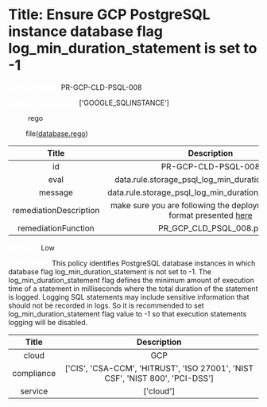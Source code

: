 



# Title: Ensure GCP PostgreSQL instance database flag log_min_duration_statement is set to -1


***<font color="white">Master Test Id:</font>*** PR-GCP-CLD-PSQL-008

***<font color="white">Master Snapshot Id:</font>*** ['GOOGLE_SQLINSTANCE']

***<font color="white">type:</font>*** rego

***<font color="white">rule:</font>*** file([database.rego])  
  
  
  
  

|Title|Description|
| :---: | :---: |
|id|PR-GCP-CLD-PSQL-008|
|eval|data.rule.storage_psql_log_min_duration_statement|
|message|data.rule.storage_psql_log_min_duration_statement_err|
|remediationDescription|make sure you are following the deployment template format presented <a href='https://cloud.google.com/sql/docs/mysql/admin-api/rest/v1beta4/instances' target='_blank'>here</a>|
|remediationFunction|PR_GCP_CLD_PSQL_008.py|


***<font color="white">Severity:</font>*** Low

***<font color="white">Description:</font>*** This policy identifies PostgreSQL database instances in which database flag log_min_duration_statement is not set to -1. The log_min_duration_statement flag defines the minimum amount of execution time of a statement in milliseconds where the total duration of the statement is logged. Logging SQL statements may include sensitive information that should not be recorded in logs. So it is recommended to set  log_min_duration_statement flag value to -1 so that execution statements logging will be disabled.  
  
  

|Title|Description|
| :---: | :---: |
|cloud|GCP|
|compliance|['CIS', 'CSA-CCM', 'HITRUST', 'ISO 27001', 'NIST CSF', 'NIST 800', 'PCI-DSS']|
|service|['cloud']|



[database.rego]: https://github.com/prancer-io/prancer-compliance-test/tree/master/google/cloud/database.rego
